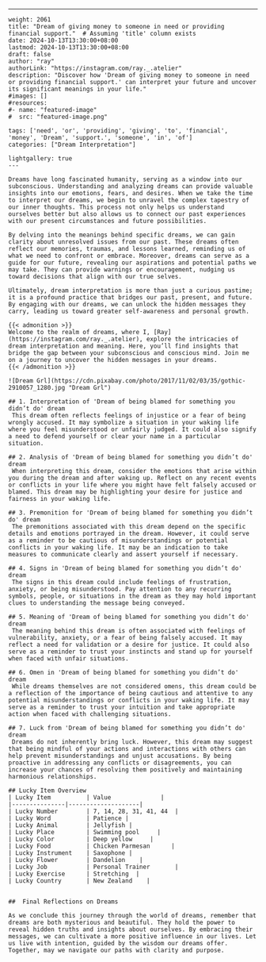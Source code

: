 ---
    weight: 2061
    title: "Dream of giving money to someone in need or providing financial support."  # Assuming 'title' column exists
    date: 2024-10-13T13:30:00+08:00
    lastmod: 2024-10-13T13:30:00+08:00
    draft: false
    author: "ray"
    authorLink: "https://instagram.com/ray._.atelier"
    description: "Discover how 'Dream of giving money to someone in need or providing financial support.' can interpret your future and uncover its significant meanings in your life."
    #images: []
    #resources:
    #- name: "featured-image"
    #  src: "featured-image.png"
    
    tags: ['need', 'or', 'providing', 'giving', 'to', 'financial', 'money', 'Dream', 'support.', 'someone', 'in', 'of']
    categories: ["Dream Interpretation"]
    
    lightgallery: true
    ---
    
    Dreams have long fascinated humanity, serving as a window into our subconscious. Understanding and analyzing dreams can provide valuable insights into our emotions, fears, and desires. When we take the time to interpret our dreams, we begin to unravel the complex tapestry of our inner thoughts. This process not only helps us understand ourselves better but also allows us to connect our past experiences with our present circumstances and future possibilities.
    
    By delving into the meanings behind specific dreams, we can gain clarity about unresolved issues from our past. These dreams often reflect our memories, traumas, and lessons learned, reminding us of what we need to confront or embrace. Moreover, dreams can serve as a guide for our future, revealing our aspirations and potential paths we may take. They can provide warnings or encouragement, nudging us toward decisions that align with our true selves.
    
    Ultimately, dream interpretation is more than just a curious pastime; it is a profound practice that bridges our past, present, and future. By engaging with our dreams, we can unlock the hidden messages they carry, leading us toward greater self-awareness and personal growth.
    
    {{< admonition >}}
    Welcome to the realm of dreams, where I, [Ray](https://instagram.com/ray._.atelier), explore the intricacies of dream interpretation and meaning. Here, you’ll find insights that bridge the gap between your subconscious and conscious mind. Join me on a journey to uncover the hidden messages in your dreams.
    {{< /admonition >}}
    
    ![Dream Grl](https://cdn.pixabay.com/photo/2017/11/02/03/35/gothic-2910057_1280.jpg "Dream Grl")
    
    ## 1. Interpretation of 'Dream of being blamed for something you didn’t do' dream
     This dream often reflects feelings of injustice or a fear of being wrongly accused. It may symbolize a situation in your waking life where you feel misunderstood or unfairly judged. It could also signify a need to defend yourself or clear your name in a particular situation.
    
    ## 2. Analysis of 'Dream of being blamed for something you didn’t do' dream
     When interpreting this dream, consider the emotions that arise within you during the dream and after waking up. Reflect on any recent events or conflicts in your life where you might have felt falsely accused or blamed. This dream may be highlighting your desire for justice and fairness in your waking life.
    
    ## 3. Premonition for 'Dream of being blamed for something you didn’t do' dream
     The premonitions associated with this dream depend on the specific details and emotions portrayed in the dream. However, it could serve as a reminder to be cautious of misunderstandings or potential conflicts in your waking life. It may be an indication to take measures to communicate clearly and assert yourself if necessary.
    
    ## 4. Signs in 'Dream of being blamed for something you didn’t do' dream
     The signs in this dream could include feelings of frustration, anxiety, or being misunderstood. Pay attention to any recurring symbols, people, or situations in the dream as they may hold important clues to understanding the message being conveyed.
    
    ## 5. Meaning of 'Dream of being blamed for something you didn’t do' dream
     The meaning behind this dream is often associated with feelings of vulnerability, anxiety, or a fear of being falsely accused. It may reflect a need for validation or a desire for justice. It could also serve as a reminder to trust your instincts and stand up for yourself when faced with unfair situations.
    
    ## 6. Omen in 'Dream of being blamed for something you didn’t do' dream
     While dreams themselves are not considered omens, this dream could be a reflection of the importance of being cautious and attentive to any potential misunderstandings or conflicts in your waking life. It may serve as a reminder to trust your intuition and take appropriate action when faced with challenging situations.
    
    ## 7. Luck from 'Dream of being blamed for something you didn’t do' dream
     Dreams do not inherently bring luck. However, this dream may suggest that being mindful of your actions and interactions with others can help prevent misunderstandings and unjust accusations. By being proactive in addressing any conflicts or disagreements, you can increase your chances of resolving them positively and maintaining harmonious relationships.
    
    ## Lucky Item Overview
    | Lucky Item          | Value              |
    |---------------|--------------------|
    | Lucky Number        | 7, 14, 28, 31, 41, 44  |
    | Lucky Word          | Patience |
    | Lucky Animal        | Jellyfish |
    | Lucky Place         | Swimming pool     |
    | Lucky Color         | Deep yellow     |
    | Lucky Food          | Chicken Parmesan      |
    | Lucky Instrument    | Saxophone |
    | Lucky Flower        | Dandelion    |
    | Lucky Job           | Personal Trainer       |
    | Lucky Exercise      | Stretching  |
    | Lucky Country       | New Zealand    |
    
    
    ##  Final Reflections on Dreams
    
    As we conclude this journey through the world of dreams, remember that dreams are both mysterious and beautiful. They hold the power to reveal hidden truths and insights about ourselves. By embracing their messages, we can cultivate a more positive influence in our lives. Let us live with intention, guided by the wisdom our dreams offer. Together, may we navigate our paths with clarity and purpose.
    